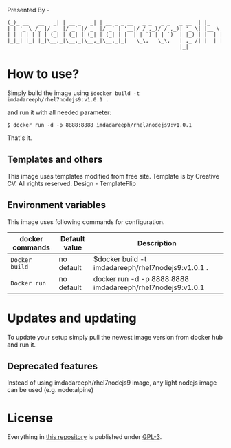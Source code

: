 Presented By -

```
(_)_ __   __   _| | __ _   _| | __ _ _ __   _ _	  _ _   _ __  | |_
| | '_ \ /_ |/ _  |/ _` |/ _  |/ _` | '__|/ / ,_)/ / ,_)| '_ \| |__ \
| | | | | | | (_| | (_| | (_| | (_| | |  | | `) | | `)  | |_) | |  | |
|_|_| |_| |_|\__,_|\__,_|\__,_|\__,_|_|   \_\,   \_\,	| ,_ /| |  | |  
                                                        |_|
```
# How to use?

Simply build the image using `$docker build -t imdadareeph/rhel7nodejs9:v1.0.1 .`

and run it with all needed parameter:

```console
$ docker run -d -p 8888:8888 imdadareeph/rhel7nodejs9:v1.0.1
```

That's it.

## Templates and others

This image uses templates modified from free site.
Template is by Creative CV. All rights reserved. Design - TemplateFlip

## Environment variables

This image uses following commands for configuration.

|docker commands     |Default value        |Description                                         |
|------------------------|---------------------|----------------------------------------------------|
|`Docker build`    |no default           |$docker build -t imdadareeph/rhel7nodejs9:v1.0.1 .|
|`Docker run`    |no default           |docker run -d -p 8888:8888 imdadareeph/rhel7nodejs9:v1.0.1            |



# Updates and updating

To update your setup simply pull the newest image version from docker hub and run it.


## Deprecated features

Instead of using imdadareeph/rhel7nodejs9 image, any light nodejs image can be used (e.g. node:alpine)

# License

Everything in [this repository](https://github.com/imdadareeph/imdadareeph.github.io) is published under [GPL-3](https://spdx.org/licenses/GPL-3.0).
